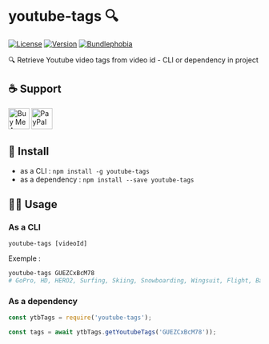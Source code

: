 # youtube-tags 🔍
[![License](https://img.shields.io/npm/l/youtube-tags.svg)](LICENSE)
[![Version](https://img.shields.io/npm/v/youtube-tags.svg)](https://www.npmjs.com/package/youtube-tags)
[![Bundlephobia](https://badgen.net/bundlephobia/min/youtube-tags)](https://bundlephobia.com/result?p=youtube-tags)

🔍 Retrieve Youtube video tags from video id - CLI or dependency in project

## ☕️ Support
<a href="https://www.buymeacoffee.com/jOVt3wg" target="_blank"><img src="https://cdn.buymeacoffee.com/buttons/default-orange.png" alt="Buy Me A Coffee" height="42" ></a>
<a href="https://www.paypal.me/Jeremy38100" target="_blank"><img src="https://www.paypalobjects.com/webstatic/en_US/i/buttons/PP_logo_h_200x51.png" height="42" alt="PayPal"></a>

## 🏁 Install
 - as a CLI : `npm install -g youtube-tags`
 - as a dependency : `npm install --save youtube-tags`

## 🏃‍♂️ Usage

### As a CLI
`youtube-tags [videoId]`

Exemple :
```bash
youtube-tags GUEZCxBcM78
# GoPro, HD, HERO2, Surfing, Skiing, Snowboarding, Wingsuit, Flight, Base Jumping, Scuba Diving, Adventure Travel, HD Video Camera, ゴープロ, 고프로
```

### As a dependency
```js
const ytbTags = require('youtube-tags');

const tags = await ytbTags.getYoutubeTags('GUEZCxBcM78'));
```
